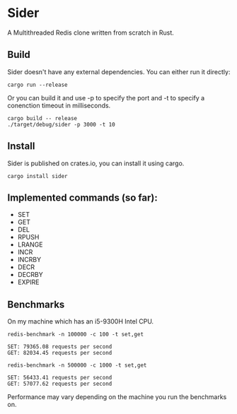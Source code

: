 # Sider

A Multithreaded Redis clone written from scratch in Rust.

## Build

Sider doesn't have any external dependencies.
You can either run it directly:

```
cargo run --release
```

Or you can build it and use -p to specify the port and -t to specify a conenction timeout in milliseconds.

```
cargo build -- release
./target/debug/sider -p 3000 -t 10
```

## Install

Sider is published on crates.io, you can install it using cargo.

```
cargo install sider
```

## Implemented commands (so far):

- SET
- GET
- DEL
- RPUSH
- LRANGE
- INCR
- INCRBY
- DECR
- DECRBY
- EXPIRE

## Benchmarks

On my machine which has an i5-9300H Intel CPU.

```
redis-benchmark -n 100000 -c 100 -t set,get

SET: 79365.08 requests per second
GET: 82034.45 requests per second
```

```
redis-benchmark -n 500000 -c 1000 -t set,get

SET: 56433.41 requests per second
GET: 57077.62 requests per second
```

Performance may vary depending on the machine you run the benchmarks on.
